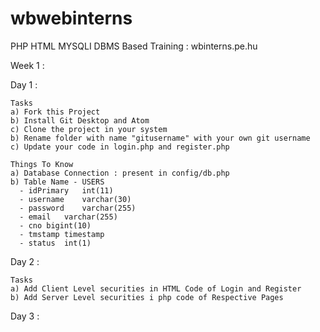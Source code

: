 # wbwebinterns

PHP HTML MYSQLI DBMS Based Training :  wbinterns.pe.hu

Week 1 :

  Day 1 :

    Tasks
    a) Fork this Project
    b) Install Git Desktop and Atom
    c) Clone the project in your system
    b) Rename folder with name "gitusername" with your own git username
    c) Update your code in login.php and register.php

    Things To Know
    a) Database Connection : present in config/db.php
    b) Table Name - USERS
      -	idPrimary	int(11)
      - username	varchar(30)
      - password	varchar(255)
      - email	varchar(255)
      - cno	bigint(10)
      - tmstamp	timestamp
      - status	int(1)

  Day 2 :

    Tasks
    a) Add Client Level securities in HTML Code of Login and Register
    b) Add Server Level securities i php code of Respective Pages

  Day 3 :
